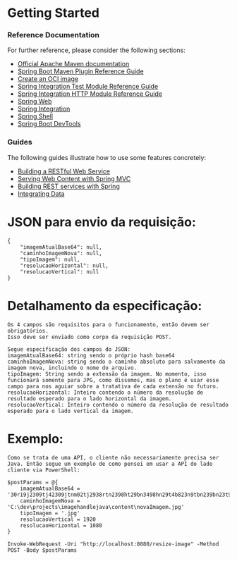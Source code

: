 # Getting Started

### Reference Documentation
For further reference, please consider the following sections:

* [Official Apache Maven documentation](https://maven.apache.org/guides/index.html)
* [Spring Boot Maven Plugin Reference Guide](https://docs.spring.io/spring-boot/docs/3.2.4/maven-plugin/reference/html/)
* [Create an OCI image](https://docs.spring.io/spring-boot/docs/3.2.4/maven-plugin/reference/html/#build-image)
* [Spring Integration Test Module Reference Guide](https://docs.spring.io/spring-integration/reference/html/testing.html)
* [Spring Integration HTTP Module Reference Guide](https://docs.spring.io/spring-integration/reference/html/http.html)
* [Spring Web](https://docs.spring.io/spring-boot/docs/3.2.4/reference/htmlsingle/index.html#web)
* [Spring Integration](https://docs.spring.io/spring-boot/docs/3.2.4/reference/htmlsingle/index.html#messaging.spring-integration)
* [Spring Shell](https://spring.io/projects/spring-shell)
* [Spring Boot DevTools](https://docs.spring.io/spring-boot/docs/3.2.4/reference/htmlsingle/index.html#using.devtools)

### Guides
The following guides illustrate how to use some features concretely:

* [Building a RESTful Web Service](https://spring.io/guides/gs/rest-service/)
* [Serving Web Content with Spring MVC](https://spring.io/guides/gs/serving-web-content/)
* [Building REST services with Spring](https://spring.io/guides/tutorials/rest/)
* [Integrating Data](https://spring.io/guides/gs/integration/)


# JSON para envio da requisição:

    {
        "imagemAtualBase64": null,
        "caminhoImagemNova": null,
        "tipoImagem": null,
        "resolucaoHorizontal": null,
        "resolucaoVertical": null
    }

# Detalhamento da especificação: 

    Os 4 campos são requisitos para o funcionamento, então devem ser obrigatórios.
    Isso deve ser enviado como corpo da requisição POST.

    Segue especificação dos campos do JSON:
    imagemAtualBase64: string sendo o próprio hash base64
    caminhoImagemNova: string sendo o caminho absoluto para salvamento da imagem nova, incluindo o nome do arquivo.
    tipoImagem: String sendo a extensão da imagem. No momento, isso funcionará somente para JPG, como dissemos, mas o plano é usar esse campo para nos aguiar sobre a tratativa de cada extensão no futuro. 
    resolucaoHorizontal: Inteiro contendo o número da resolução de resultado esperado para o lado horizontal da imagem.
    resolucaoVertical: Inteiro contendo o número da resolução de resultado esperado para o lado vertical da imagem.


# Exemplo:

    Como se trata de uma API, o cliente não necessariamente precisa ser Java. Então segue um exemplo de como pensei em usar a API do lado cliente via PowerShell:

    $postParams = @{
        imagemAtualBase64 = '30ri9j2309tj42309jtnm02tj2938rtn2398ht29bn3498hn29t4b823n9tbn239bn23t972t932b83298329b8t329tb'
        caminhoImagemNova = 'C:\dev\projects\imagehandlejava\content\novaImagem.jpg'
        tipoImagem = '.jpg'
        resolucaoVertical = 1920
        resolucaoHorizontal = 1080    
    }

    Invoke-WebRequest -Uri "http://localhost:8080/resize-image" -Method POST -Body $postParams

